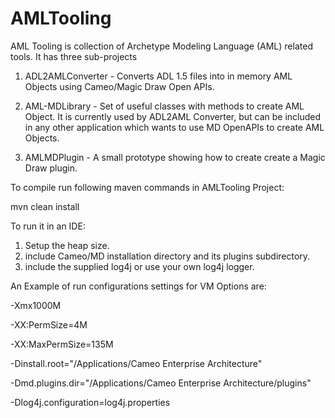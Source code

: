 AMLTooling
==========

AML Tooling is collection of Archetype Modeling Language (AML) related tools.
It has three sub-projects

1. ADL2AMLConverter - Converts ADL 1.5 files into in memory AML Objects using Cameo/Magic Draw Open APIs.

2. AML-MDLibrary - Set of useful classes with methods to create AML Object. It is currently used by ADL2AML Converter, but can be included in any other application which wants to use MD OpenAPIs to create AML Objects.

3. AMLMDPlugin - A small prototype showing how to create create a Magic Draw plugin.

To compile run following maven commands in AMLTooling Project:

mvn clean install

To run it in an IDE:

1. Setup the heap size.
2. include Cameo/MD installation directory and its plugins subdirectory.
3. include the supplied log4j or use your own log4j logger.

An Example of run configurations settings for VM Options are:

-Xmx1000M

-XX:PermSize=4M

-XX:MaxPermSize=135M

-Dinstall.root="/Applications/Cameo Enterprise Architecture"

-Dmd.plugins.dir="/Applications/Cameo Enterprise Architecture/plugins"

-Dlog4j.configuration=log4j.properties
